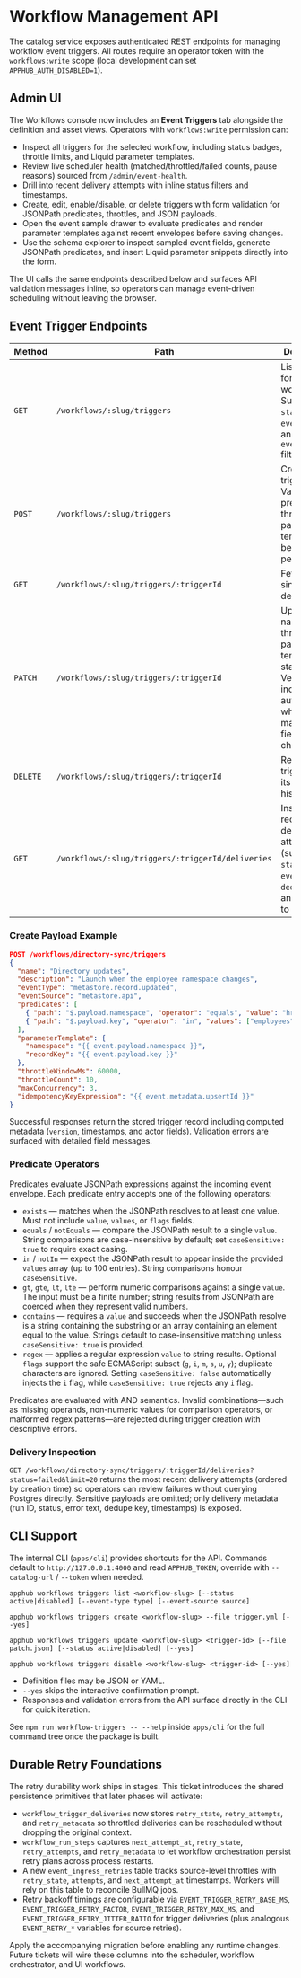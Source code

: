 # Workflow Management API

The catalog service exposes authenticated REST endpoints for managing workflow event triggers. All routes require an operator token with the `workflows:write` scope (local development can set `APPHUB_AUTH_DISABLED=1`).

## Admin UI

The Workflows console now includes an **Event Triggers** tab alongside the definition and asset views. Operators with `workflows:write` permission can:

- Inspect all triggers for the selected workflow, including status badges, throttle limits, and Liquid parameter templates.
- Review live scheduler health (matched/throttled/failed counts, pause reasons) sourced from `/admin/event-health`.
- Drill into recent delivery attempts with inline status filters and timestamps.
- Create, edit, enable/disable, or delete triggers with form validation for JSONPath predicates, throttles, and JSON payloads.
- Open the event sample drawer to evaluate predicates and render parameter templates against recent envelopes before saving changes.
- Use the schema explorer to inspect sampled event fields, generate JSONPath predicates, and insert Liquid parameter snippets directly into the form.

The UI calls the same endpoints described below and surfaces API validation messages inline, so operators can manage event-driven scheduling without leaving the browser.

## Event Trigger Endpoints

| Method | Path | Description |
| --- | --- | --- |
| `GET` | `/workflows/:slug/triggers` | List triggers for a workflow. Supports `status`, `eventType`, and `eventSource` filters. |
| `POST` | `/workflows/:slug/triggers` | Create a trigger. Validates predicates, throttles, and parameter templates before persistence. |
| `GET` | `/workflows/:slug/triggers/:triggerId` | Fetch a single trigger definition. |
| `PATCH` | `/workflows/:slug/triggers/:triggerId` | Update name, filters, throttles, parameter template, or status. Version increments automatically when material fields change. |
| `DELETE` | `/workflows/:slug/triggers/:triggerId` | Remove a trigger and its delivery history. |
| `GET` | `/workflows/:slug/triggers/:triggerId/deliveries` | Inspect recent delivery attempts (supports `status`, `eventId`, `dedupeKey`, and `limit` up to 200). |

### Create Payload Example

```json
POST /workflows/directory-sync/triggers
{
  "name": "Directory updates",
  "description": "Launch when the employee namespace changes",
  "eventType": "metastore.record.updated",
  "eventSource": "metastore.api",
  "predicates": [
    { "path": "$.payload.namespace", "operator": "equals", "value": "hr" },
    { "path": "$.payload.key", "operator": "in", "values": ["employees", "contractors"] }
  ],
  "parameterTemplate": {
    "namespace": "{{ event.payload.namespace }}",
    "recordKey": "{{ event.payload.key }}"
  },
  "throttleWindowMs": 60000,
  "throttleCount": 10,
  "maxConcurrency": 3,
  "idempotencyKeyExpression": "{{ event.metadata.upsertId }}"
}
```

Successful responses return the stored trigger record including computed metadata (`version`, timestamps, and actor fields). Validation errors are surfaced with detailed field messages.

### Predicate Operators

Predicates evaluate JSONPath expressions against the incoming event envelope. Each predicate entry accepts one of the following operators:

- `exists` — matches when the JSONPath resolves to at least one value. Must not include `value`, `values`, or `flags` fields.
- `equals` / `notEquals` — compare the JSONPath result to a single `value`. String comparisons are case-insensitive by default; set `caseSensitive: true` to require exact casing.
- `in` / `notIn` — expect the JSONPath result to appear inside the provided `values` array (up to 100 entries). String comparisons honour `caseSensitive`.
- `gt`, `gte`, `lt`, `lte` — perform numeric comparisons against a single `value`. The input must be a finite number; string results from JSONPath are coerced when they represent valid numbers.
- `contains` — requires a `value` and succeeds when the JSONPath resolve is a string containing the substring or an array containing an element equal to the value. Strings default to case-insensitive matching unless `caseSensitive: true` is provided.
- `regex` — applies a regular expression `value` to string results. Optional `flags` support the safe ECMAScript subset (`g`, `i`, `m`, `s`, `u`, `y`); duplicate characters are ignored. Setting `caseSensitive: false` automatically injects the `i` flag, while `caseSensitive: true` rejects any `i` flag.

Predicates are evaluated with AND semantics. Invalid combinations—such as missing operands, non-numeric values for comparison operators, or malformed regex patterns—are rejected during trigger creation with descriptive errors.

### Delivery Inspection

`GET /workflows/directory-sync/triggers/:triggerId/deliveries?status=failed&limit=20` returns the most recent delivery attempts (ordered by creation time) so operators can review failures without querying Postgres directly. Sensitive payloads are omitted; only delivery metadata (run ID, status, error text, dedupe key, timestamps) is exposed.

## CLI Support

The internal CLI (`apps/cli`) provides shortcuts for the API. Commands default to `http://127.0.0.1:4000` and read `APPHUB_TOKEN`; override with `--catalog-url` / `--token` when needed.

```
apphub workflows triggers list <workflow-slug> [--status active|disabled] [--event-type type] [--event-source source]

apphub workflows triggers create <workflow-slug> --file trigger.yml [--yes]

apphub workflows triggers update <workflow-slug> <trigger-id> [--file patch.json] [--status active|disabled] [--yes]

apphub workflows triggers disable <workflow-slug> <trigger-id> [--yes]
```

- Definition files may be JSON or YAML.
- `--yes` skips the interactive confirmation prompt.
- Responses and validation errors from the API surface directly in the CLI for quick iteration.

See `npm run workflow-triggers -- --help` inside `apps/cli` for the full command tree once the package is built.

## Durable Retry Foundations

The retry durability work ships in stages. This ticket introduces the shared persistence primitives that later phases will activate:

- `workflow_trigger_deliveries` now stores `retry_state`, `retry_attempts`, and `retry_metadata` so throttled deliveries can be rescheduled without dropping the original context.
- `workflow_run_steps` captures `next_attempt_at`, `retry_state`, `retry_attempts`, and `retry_metadata` to let workflow orchestration persist retry plans across process restarts.
- A new `event_ingress_retries` table tracks source-level throttles with `retry_state`, `attempts`, and `next_attempt_at` timestamps. Workers will rely on this table to reconcile BullMQ jobs.
- Retry backoff timings are configurable via `EVENT_TRIGGER_RETRY_BASE_MS`, `EVENT_TRIGGER_RETRY_FACTOR`, `EVENT_TRIGGER_RETRY_MAX_MS`, and `EVENT_TRIGGER_RETRY_JITTER_RATIO` for trigger deliveries (plus analogous `EVENT_RETRY_*` variables for source retries).

Apply the accompanying migration before enabling any runtime changes. Future tickets will wire these columns into the scheduler, workflow orchestrator, and UI workflows.
